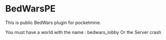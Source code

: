 # BedWarsPE

This is public BedWars plugin for pocketmine.

You must have a world with the name : bedwars_lobby
Or the Server crash
